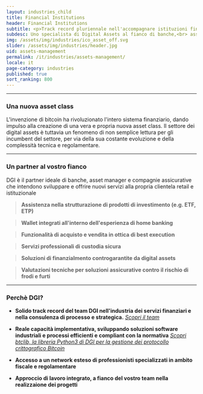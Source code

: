 ```yaml
---
layout: industries_child
title: Financial Institutions
header: Financial Institutions
subtitle: <p>Track record pluriennale nell'accompagnare istituzioni finanziarie<br> nel lancio delle loro soluzioni sul mercato dei digital assets</p>   
subdesc: Uno specialista di Digital Assets al fianco di banche,<br> asset manager e compagnie assicurative
img: /assets/img/industries/ico_asset_off.svg
slider: /assets/img/industries/header.jpg
uid: assets-management
permalink: /it/industries/assets-management/
locale: it
page-category: industries
published: true
sort_ranking: 800
---
```

***
### Una nuova asset class

L'invenzione di bitcoin ha rivoluzionato l'intero sistema finanziario, dando impulso alla creazione di una vera e propria nuova asset class.
Il settore dei digital assets è tuttavia un fenomeno di non semplice lettura per gli incumbent del settore, per via della sua costante evoluzione e della complessità tecnica e regolamentare.  


***
### Un partner al vostro fianco
DGI è il partner ideale di banche, asset manager e compagnie assicurative che intendono sviluppare e offrire nuovi servizi alla propria clientela retail e istituzionale

> **Assistenza nella strutturazione di prodotti di investimento (e.g. ETF, ETP)**

> **Wallet integrati all'interno dell'esperienza di home banking**

> **Funzionalità di acquisto e vendita in ottica di best execution**

> **Servizi professionali di custodia sicura**

> **Soluzioni di finanzialmento controgarantite da digital assets**

> **Valutazioni tecniche per soluzioni assicurative contro il rischio di frodi e furti**

***
### Perchè DGI?

- **Solido track record del team DGI nell'industria dei servizi finanziari e nella consulenza di processo e strategica.**
*[Scopri il team](https://checksig-inside.github.io/it/about-dgi/team/)*  

- **Reale capacità implementativa, sviluppando soluzioni software industriali e processi efficienti e compliant con la normativa** 
*[Scopri btclib, la libreria Python3 di DGI per la gestione dei protocollo crittografico Bitcoin](https://checksig-inside.github.io/it/about-dgi/team/)*  

- **Accesso a un network esteso di professionisti specializzati in ambito fiscale e regolamentare**  

- **Approccio di lavoro integrato, a fianco del vostro team nella realizzaione dei progetti**  